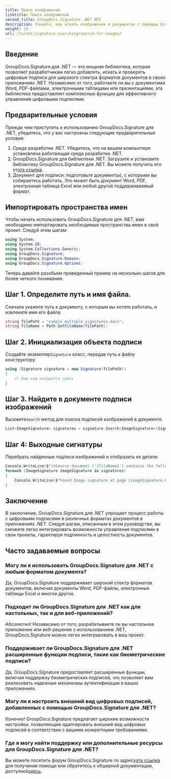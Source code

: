 ```yaml
---
title: Поиск изображений
linktitle: Поиск изображений
second_title: GroupDocs.Signature .NET API
description: Узнайте, как искать изображения в документах с помощью GroupDocs.Signature для .NET. Повышайте безопасность и целостность документов без особых усилий.
weight: 13
url: /ru/net/signature-searching/search-for-images/
---
```

## Введение
GroupDocs.Signature для .NET — это мощная библиотека, которая позволяет разработчикам легко добавлять, искать и проверять цифровые подписи для широкого спектра форматов документов в своих приложениях .NET. Независимо от того, работаете ли вы с документами Word, PDF-файлами, электронными таблицами или презентациями, эта библиотека предоставляет комплексные функции для эффективного управления цифровыми подписями.
## Предварительные условия
Прежде чем приступить к использованию GroupDocs.Signature для .NET, убедитесь, что у вас настроены следующие предварительные условия:
1. Среда разработки .NET. Убедитесь, что на вашем компьютере установлена работающая среда разработки .NET.
2. GroupDocs.Signature для библиотеки .NET. Загрузите и установите библиотеку GroupDocs.Signature для .NET. Вы можете получить его от[эта ссылка](https://releases.groupdocs.com/signature/net/).
3. Документ для подписи: подготовьте документ(ы), с которыми вы собираетесь работать. Это может быть документ Word, PDF, электронная таблица Excel или любой другой поддерживаемый формат.

## Импортировать пространства имен
Чтобы начать использовать GroupDocs.Signature для .NET, вам необходимо импортировать необходимые пространства имен в свой проект. Следуй этим шагам:

```csharp
using System;
using System.IO;
using System.Collections.Generic;
using GroupDocs.Signature;
using GroupDocs.Signature.Domain;
using GroupDocs.Signature.Options;
```

Теперь давайте разобьем приведенный пример на несколько шагов для более четкого понимания:
## Шаг 1. Определите путь и имя файла.
Сначала укажите путь к документу, с которым вы хотите работать, и извлеките имя его файла.
```csharp
string filePath = "sample_multiple_signatures.docx";
string fileName = Path.GetFileName(filePath);
```
## Шаг 2. Инициализация объекта подписи
 Создайте экземпляр`Signature` класс, передав путь к файлу конструктору.
```csharp
using (Signature signature = new Signature(filePath))
{
    // Ваш код находится здесь
}
```
## Шаг 3. Найдите в документе подписи изображений
 Вызовите`Search` метод для поиска подписей изображений в документе.
```csharp
List<ImageSignature> signatures = signature.Search<ImageSignature>(SignatureType.Image);
```
## Шаг 4: Выходные сигнатуры
Перебрать найденные подписи изображений и отобразить их детали.
```csharp
Console.WriteLine($"\nSource document ['{fileName}'] contains the following image signature(s).");
foreach (ImageSignature imageSignature in signatures)
{
    Console.WriteLine($"Found Image signature at page {imageSignature.PageNumber} and size {imageSignature.Size}.");
}
```

## Заключение
В заключение, GroupDocs.Signature для .NET упрощает процесс работы с цифровыми подписями в различных форматах документов в приложениях .NET. Следуя шагам, описанным в этом руководстве, вы сможете легко интегрировать возможности управления подписями в свои проекты, гарантируя подлинность и целостность документов.
## Часто задаваемые вопросы
### Могу ли я использовать GroupDocs.Signature для .NET с любым форматом документа?
Да, GroupDocs.Signature поддерживает широкий спектр форматов документов, включая документы Word, PDF-файлы, электронные таблицы Excel и многое другое.
### Подходит ли GroupDocs.Signature для .NET как для настольных, так и для веб-приложений?
Абсолютно! Независимо от того, разрабатываете ли вы настольное приложение или веб-решение с использованием .NET, GroupDocs.Signature можно легко интегрировать в ваш проект.
### Поддерживает ли GroupDocs.Signature для .NET расширенные функции подписи, такие как биометрические подписи?
Да, GroupDocs.Signature предоставляет расширенные функции, включая поддержку биометрических подписей, что позволяет вам реализовать надежные механизмы аутентификации в ваших приложениях.
### Могу ли я настроить внешний вид цифровых подписей, добавленных с помощью GroupDocs.Signature для .NET?
Конечно! GroupDocs.Signature предлагает широкие возможности настройки, позволяющие адаптировать внешний вид цифровых подписей в соответствии с вашими конкретными требованиями.
### Где я могу найти поддержку или дополнительные ресурсы для GroupDocs.Signature для .NET?
 Вы можете посетить форум GroupDocs.Signature по адресу[эта ссылка](https://forum.groupdocs.com/c/signature/13) для получения помощи или обратитесь к обширной документации, доступной[здесь](https://tutorials.groupdocs.com/signature/net/).